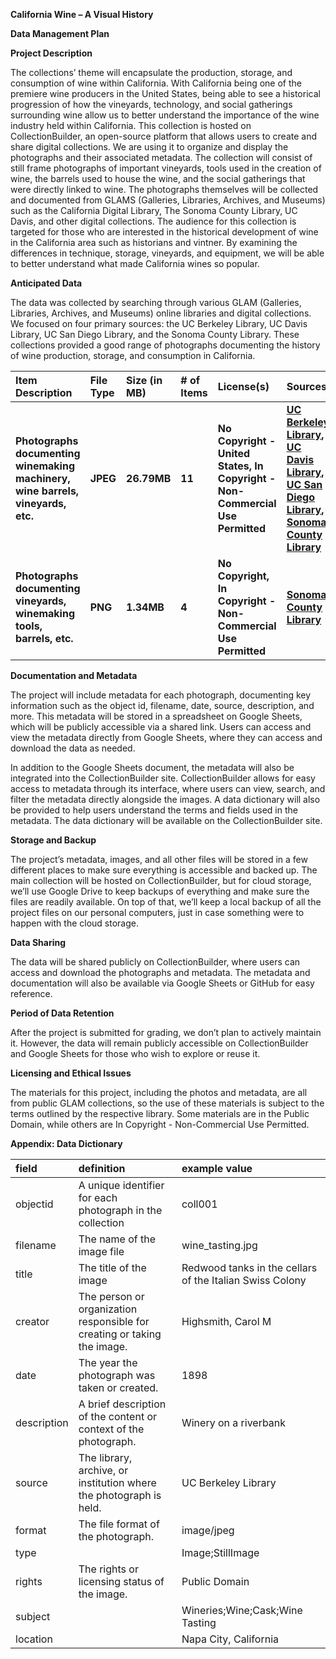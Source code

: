 **California Wine – A Visual History**

**Data Management Plan**

**Project Description**

The collections’ theme will encapsulate the production, storage, and consumption of wine within California. With California being one of the premiere wine producers in the United States, being able to see a historical progression of how the vineyards, technology, and social gatherings surrounding wine allow us to better understand the importance of the wine industry held within California. This collection is hosted on CollectionBuilder, an open-source platform that allows users to create and share digital collections. We are using it to organize and display the photographs and their associated metadata. The collection will consist of still frame photographs of important vineyards, tools used in the creation of wine, the barrels used to house the wine, and the social gatherings that were directly linked to wine. The photographs themselves will be collected and documented from GLAMS (Galleries, Libraries, Archives, and Museums) such as the California Digital Library, The Sonoma County Library, UC Davis, and other digital collections. The audience for this collection is targeted for those who are interested in the historical development of wine in the California area such as historians and vintner. By examining the differences in technique, storage, vineyards, and equipment, we will be able to better understand what made California wines so popular.

**Anticipated Data**

The data was collected by searching through various GLAM (Galleries, Libraries, Archives, and Museums) online libraries and digital collections. We focused on four primary sources: the UC Berkeley Library, UC Davis Library, UC San Diego Library, and the Sonoma County Library. These collections provided a good range of photographs documenting the history of wine production, storage, and consumption in California.

| Item Description | File Type | Size (in MB) | \# of Items | License(s) | Sources |
| :---- | :---- | :---- | :---- | :---- | :---- |
|  **Photographs documenting winemaking machinery, wine barrels, vineyards, etc.** |  **JPEG** |  **26.79MB** |  **11** | **No Copyright \- United States,  In Copyright \- Non-Commercial Use Permitted** | [**UC Berkeley Library**](https://digicoll.lib.berkeley.edu/record/45576?ln=en&v=uv#?xywh=-1016%2C394%2C2197%2C1137)**,  [UC Davis Library](https://digital.ucdavis.edu/search//%5B%5D//20/), [UC San Diego Library](https://library.ucsd.edu/dc/search?utf8=%E2%9C%93&q=), [Sonoma County Library](https://digital.sonomalibrary.org/)** |
|  **Photographs documenting vineyards, winemaking tools, barrels, etc.** |  **PNG** |  **1.34MB** |  **4** | **No Copyright,  In Copyright \-Non-Commercial Use Permitted** |  **[Sonoma County Library](https://digital.sonomalibrary.org/)**  |

**Documentation and Metadata**

The project will include metadata for each photograph, documenting key information such as the object id, filename, date, source, description, and more. This metadata will be stored in a spreadsheet on Google Sheets, which will be publicly accessible via a shared link. Users can access and view the metadata directly from Google Sheets, where they can access and download the data as needed.

In addition to the Google Sheets document, the metadata will also be integrated into the CollectionBuilder site. CollectionBuilder allows for easy access to metadata through its interface, where users can view, search, and filter the metadata directly alongside the images. A data dictionary will also be provided to help users understand the terms and fields used in the metadata. The data dictionary will be available on the CollectionBuilder site.

**Storage and Backup**

The project’s metadata, images, and all other files will be stored in a few different places to make sure everything is accessible and backed up. The main collection will be hosted on CollectionBuilder, but for cloud storage, we’ll use Google Drive to keep backups of everything and make sure the files are readily available. On top of that, we’ll keep a local backup of all the project files on our personal computers, just in case something were to happen with the cloud storage.

**Data Sharing**

The data will be shared publicly on CollectionBuilder, where users can access and download the photographs and metadata. The metadata and documentation will also be available via Google Sheets or GitHub for easy reference.

**Period of Data Retention**

After the project is submitted for grading, we don’t plan to actively maintain it. However, the data will remain publicly accessible on CollectionBuilder and Google Sheets for those who wish to explore or reuse it.

**Licensing and Ethical Issues**

The materials for this project, including the photos and metadata, are all from public GLAM collections, so the use of these materials is subject to the terms outlined by the respective library. Some materials are in the Public Domain, while others are In Copyright \- Non-Commercial Use Permitted.

 

**Appendix: Data Dictionary**

| field | definition | example value |
| :---- | :---- | :---- |
| objectid |  A unique identifier for each photograph in the collection |  coll001 |
| filename |  The name of the image file |  wine\_tasting.jpg |
| title |  The title of the image |  Redwood tanks in the cellars of the Italian Swiss Colony |
| creator |  The person or organization responsible for creating or taking the image. |  Highsmith, Carol M |
| date |  The year the photograph was taken or created. |  1898 |
| description | A brief description of the content or context of the photograph.	 | Winery on a riverbank  |
| source | The library, archive, or institution where the photograph is held.	 | UC Berkeley Library |
| format | The file format of the photograph.	 | image/jpeg |
| type |  | Image;StillImage |
| rights | The rights or licensing status of the image.	 | Public Domain |
| subject |  | Wineries;Wine;Cask;Wine Tasting |
| location |  | Napa City, California |

 

